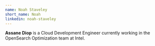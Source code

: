 ```yaml
---
name: Noah Staveley
short_name: Noah
linkedin: noah-staveley
---
```


**Assane Diop** is a Cloud Development Engineer currently working in the OpenSearch Optimization team at Intel. 

